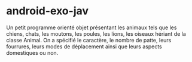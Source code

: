 # android-exo-jav
Un petit programme orienté objet présentant les animaux tels que les chiens, chats, les moutons, les poules, les lions, les oiseaux hériant de la classe Animal. On a spécifié le caractère, le nombre de patte, leurs fourrures, leurs modes de déplacement ainsi que leurs aspects domestiques ou non.







